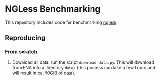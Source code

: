 # NGLess Benchmarking

This repository includes code for benchmarking [ngless](http://ngless.embl.de).

## Reproducing


### From scratch

1. Download all data: run the script `download-data.py`. This will download
from ENA into a directory `data/` (this process can take a few hours and will
result in ca. 50GiB of data).

